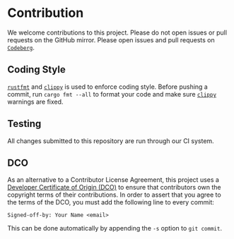 # Contribution

We welcome contributions to this project. Please do not open issues or pull
requests on the GitHub mirror. Please open issues and pull requests on
[`Codeberg`](https://codeberg.org/notgull/theo).

## Coding Style

[`rustfmt`] and [`clippy`] is used to enforce coding style. Before pushing a
commit, run `cargo fmt --all` to format your code and make sure [`clippy`]
warnings are fixed.

[`rustfmt`]: https://github.com/rust-lang/rustfmt
[`clippy`]: https://github.com/rust-lang/clippy

## Testing

All changes submitted to this repository are run through our CI system.

## DCO

As an alternative to a Contributor License Agreement, this project uses a
[Developer Certificate of Origin (DCO)](./DCO.txt) to ensure that contributors
own the copyright terms of their contributions. In order to assert that you
agree to the terms of the DCO, you must add the following line to every commit:

```plaintext
Signed-off-by: Your Name <email>
```

This can be done automatically by appending the `-s` option to `git commit`.
